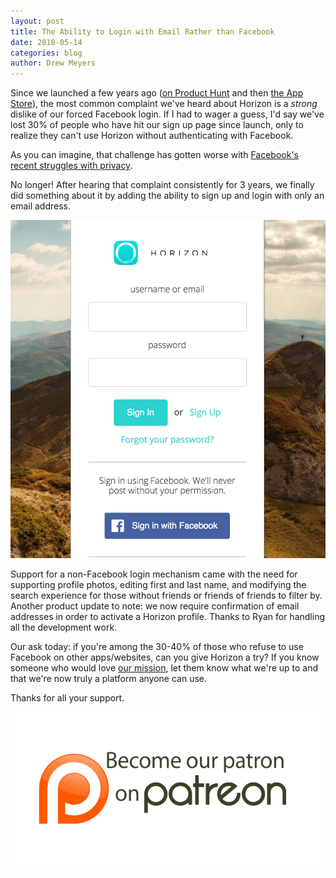 ```yaml
---
layout: post
title: The Ability to Login with Email Rather than Facebook
date: 2018-05-14
categories: blog
author: Drew Meyers
---
```

Since we launched a few years ago (<a href="https://www.producthunt.com/posts/horizon-2">on Product Hunt</a> and then <a href="http://www.horizonapp.co/blog/horizon-app-store-release/">the App Store</a>), the most common complaint we've heard about Horizon is a <em>strong</em> dislike of our forced Facebook login. If I had to wager a guess, I'd say we've lost 30% of people who have hit our sign up page since launch, only to realize they can't use Horizon without authenticating with Facebook.

As you can imagine, that challenge has gotten worse with <a href="https://www.cnbc.com/2018/04/04/mark-zuckerberg-facebook-user-privacy-issues-my-mistake.html">Facebook's recent struggles with privacy</a>.

No longer! After hearing that complaint consistently for 3 years, we finally did something about it by adding the ability to sign up and login with only an email address. 

<p align="center"><img src="/assets/blog-horizon-email-only-signup.png"></p>

Support for a non-Facebook login mechanism came with the need for supporting profile photos, editing first and last name, and modifying the search experience for those without friends or friends of friends to filter by. Another product update to note: we now require confirmation of email addresses in order to activate a Horizon profile. Thanks to Ryan for handling all the development work.

Our ask today: if you're among the 30-40% of those who refuse to use Facebook on other apps/websites, can you give Horizon a try? If you know someone who would love <a href="http://www.horizonapp.co/about/">our mission</a>, let them know what we're up to and that we're now truly a platform anyone can use.

Thanks for all your support.

<p align="center"><a href="http://www.patreon.com/horizonapp"><img src="/assets/Support-Horizon-on-Patreon.png"></a></p>